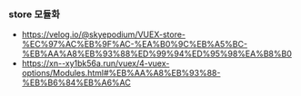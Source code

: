 ### store 모듈화
- https://velog.io/@skyepodium/VUEX-store-%EC%97%AC%EB%9F%AC-%EA%B0%9C%EB%A5%BC-%EB%AA%A8%EB%93%88%ED%99%94%ED%95%98%EA%B8%B0
- https://xn--xy1bk56a.run/vuex/4-vuex-options/Modules.html#%EB%AA%A8%EB%93%88-%EB%B6%84%EB%A6%AC